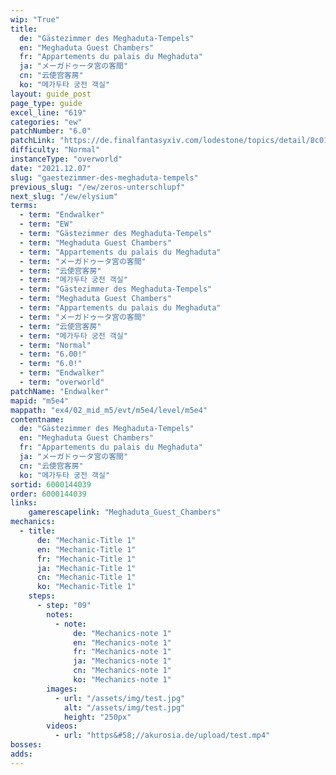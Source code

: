 ```yaml
---
wip: "True"
title:
  de: "Gästezimmer des Meghaduta-Tempels"
  en: "Meghaduta Guest Chambers"
  fr: "Appartements du palais du Meghaduta"
  ja: "メーガドゥータ宮の客間"
  cn: "云使宫客房"
  ko: "메가두타 궁전 객실"
layout: guide_post
page_type: guide
excel_line: "619"
categories: "ew"
patchNumber: "6.0"
patchLink: "https://de.finalfantasyxiv.com/lodestone/topics/detail/8c0146ce7f89035f0f27dcad1edcf30d3037fcf5"
difficulty: "Normal"
instanceType: "overworld"
date: "2021.12.07"
slug: "gaestezimmer-des-meghaduta-tempels"
previous_slug: "/ew/zeros-unterschlupf"
next_slug: "/ew/elysium"
terms:
  - term: "Endwalker"
  - term: "EW"
  - term: "Gästezimmer des Meghaduta-Tempels"
  - term: "Meghaduta Guest Chambers"
  - term: "Appartements du palais du Meghaduta"
  - term: "メーガドゥータ宮の客間"
  - term: "云使宫客房"
  - term: "메가두타 궁전 객실"
  - term: "Gästezimmer des Meghaduta-Tempels"
  - term: "Meghaduta Guest Chambers"
  - term: "Appartements du palais du Meghaduta"
  - term: "メーガドゥータ宮の客間"
  - term: "云使宫客房"
  - term: "메가두타 궁전 객실"
  - term: "Normal"
  - term: "6.00!"
  - term: "6.0!"
  - term: "Endwalker"
  - term: "overworld"
patchName: "Endwalker"
mapid: "m5e4"
mappath: "ex4/02_mid_m5/evt/m5e4/level/m5e4"
contentname:
  de: "Gästezimmer des Meghaduta-Tempels"
  en: "Meghaduta Guest Chambers"
  fr: "Appartements du palais du Meghaduta"
  ja: "メーガドゥータ宮の客間"
  cn: "云使宫客房"
  ko: "메가두타 궁전 객실"
sortid: 6000144039
order: 6000144039
links:
    gamerescapelink: "Meghaduta_Guest_Chambers"
mechanics:
  - title:
      de: "Mechanic-Title 1"
      en: "Mechanic-Title 1"
      fr: "Mechanic-Title 1"
      ja: "Mechanic-Title 1"
      cn: "Mechanic-Title 1"
      ko: "Mechanic-Title 1"
    steps:
      - step: "09"
        notes:
          - note:
              de: "Mechanics-note 1"
              en: "Mechanics-note 1"
              fr: "Mechanics-note 1"
              ja: "Mechanics-note 1"
              cn: "Mechanics-note 1"
              ko: "Mechanics-note 1"
        images:
          - url: "/assets/img/test.jpg"
            alt: "/assets/img/test.jpg"
            height: "250px"
        videos:
          - url: "https&#58;//akurosia.de/upload/test.mp4"
bosses:
adds:
---
```

